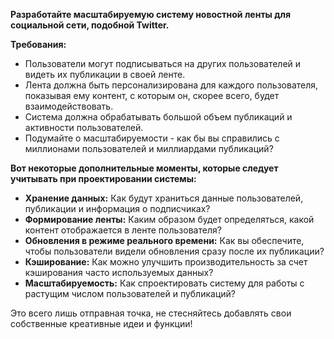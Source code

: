 **Разработайте масштабируемую систему новостной ленты для социальной сети, подобной Twitter.**

**Требования:**

* Пользователи могут подписываться на других пользователей и видеть их публикации в своей ленте.
* Лента должна быть персонализирована для каждого пользователя, показывая ему контент, с которым он, скорее всего, будет взаимодействовать.
* Система должна обрабатывать большой объем публикаций и активности пользователей.
* Подумайте о масштабируемости - как бы вы справились с миллионами пользователей и миллиардами публикаций?

**Вот некоторые дополнительные моменты, которые следует учитывать при проектировании системы:**

* **Хранение данных:** Как будут храниться данные пользователей, публикации и информация о подписчиках?
* **Формирование ленты:** Каким образом будет определяться, какой контент отображается в ленте пользователя?
* **Обновления в режиме реального времени:** Как вы обеспечите, чтобы пользователи видели обновления сразу после их публикации?
* **Кэширование:** Как можно улучшить производительность за счет кэширования часто используемых данных?
* **Масштабируемость:** Как спроектировать систему для работы с растущим числом пользователей и публикаций?

Это всего лишь отправная точка, не стесняйтесь добавлять свои собственные креативные идеи и функции!
